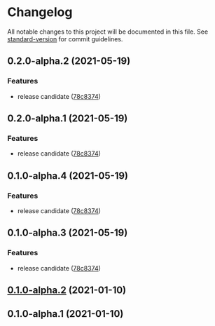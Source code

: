 # Changelog

All notable changes to this project will be documented in this file. See [standard-version](https://github.com/conventional-changelog/standard-version) for commit guidelines.

## 0.2.0-alpha.2 (2021-05-19)


### Features

* release candidate ([78c8374](https://github.com/OpenHPS/openhps-localstorage/commit/78c8374fe140f3e64df607debfa8d191c0e0cc4d))

## 0.2.0-alpha.1 (2021-05-19)


### Features

* release candidate ([78c8374](https://github.com/OpenHPS/openhps-localstorage/commit/78c8374fe140f3e64df607debfa8d191c0e0cc4d))

## 0.1.0-alpha.4 (2021-05-19)


### Features

* release candidate ([78c8374](https://github.com/OpenHPS/openhps-localstorage/commit/78c8374fe140f3e64df607debfa8d191c0e0cc4d))

## 0.1.0-alpha.3 (2021-05-19)


### Features

* release candidate ([78c8374](https://github.com/OpenHPS/openhps-localstorage/commit/78c8374fe140f3e64df607debfa8d191c0e0cc4d))

## [0.1.0-alpha.2](https://github.com/OpenHPS/openhps-localstorage/compare/v0.1.0-alpha.1...v0.1.0-alpha.2) (2021-01-10)

## 0.1.0-alpha.1 (2021-01-10)
